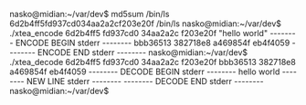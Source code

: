 nasko@midian:~/var/dev$ md5sum /bin/ls
6d2b4ff5fd937cd034aa2a2cf203e20f  /bin/ls
nasko@midian:~/var/dev$ ./xtea_encode 6d2b4ff5 fd937cd0 34aa2a2c f203e20f "hello world"
-------- ENCODE BEGIN stderr --------
bbb36513
382718e8
a469854f
eb4f4059
-------- ENCODE END stderr --------
nasko@midian:~/var/dev$ ./xtea_decode 6d2b4ff5 fd937cd0 34aa2a2c f203e20f bbb36513 382718e8 a469854f eb4f4059
-------- DECODE BEGIN stderr --------
hello world
-------- NEW LINE stderr --------
-------- DECODE END stderr --------
nasko@midian:~/var/dev$ 
